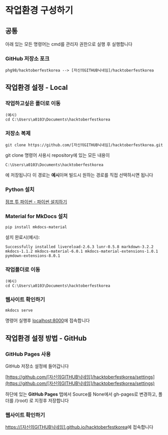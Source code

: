 # 작업환경 구성하기

## 공통

아래 있는 모든 명령어는 cmd를 관리자 권한으로 실행 후 실행합니다

### GitHub 저장소 포크

```
phg98/hacktoberfestkorea --> [자신의GITHUB닉네임]/hacktoberfestkorea
```

## 작업환경 설정 - Local

### 작업하고싶은 폴더로 이동

```
(예시)
cd C:\Users\a0103\Documents\hacktoberfestkorea
```

### 저장소 복제

```
git clone https://github.com/[자신의GITHUB닉네임]/hacktoberfestkorea.git
```

git clone 명령어 사용시 repository에 있는 모든 내용이

```
C:\Users\a0103\Documents\hacktoberfestkorea
```

에 저장됩니다 이 경로는 **예시**이며 빌드시 원하는 경로를 직접 선택하시면 됩니다

### Python 설치

[점프 투 파이썬 - 파이썬 설치하기](https://wikidocs.net/8)

### Material for MkDocs 설치

```
pip install mkdocs-material
```

설치 완료시(예시):

```
Successfully installed livereload-2.6.3 lunr-0.5.8 markdown-3.2.2 mkdocs-1.1.2 mkdocs-material-6.0.1 mkdocs-material-extensions-1.0.1 pymdown-extensions-8.0.1
```

### 작업폴더로 이동

```
(예시)
cd C:\Users\a0103\Documents\hacktoberfestkorea
```

### 웹사이트 확인하기

```
mkdocs serve
```

명령어 실행후 [localhost:8000](localhost:8000)에 접속합니다

## 작업환경 설정 방법 - GitHub

### GitHub Pages 사용

GitHub 저장소 설정에 들어갑니다

[https://github.com/[자신의GITHUB닉네임]/hacktoberfestkorea/settings](https://github.com/[자신의GITHUB닉네임]/hacktoberfestkorea/settings)

하단에 있는 **GitHub Pages** 탭에서
Source를 None에서 gh-pages로 변경하고, 폴더를 /(root) 로 지정후 저장합니다

### 웹사이트 확인하기

[https://[자신의GITHUB닉네임].github.io/hacktoberfestkorea](https://[자신의GITHUB닉네임].github.io/hacktoberfestkorea)에 접속합니다
